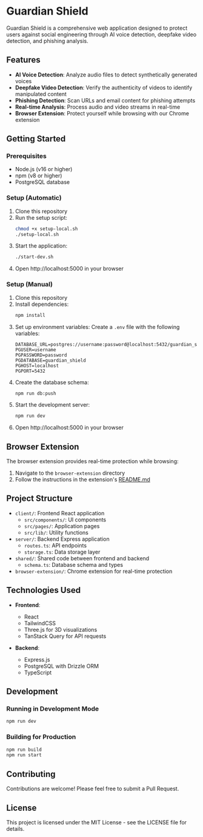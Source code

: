 # Guardian Shield

Guardian Shield is a comprehensive web application designed to protect users against social engineering through AI voice detection, deepfake video detection, and phishing analysis.

## Features

- **AI Voice Detection**: Analyze audio files to detect synthetically generated voices
- **Deepfake Video Detection**: Verify the authenticity of videos to identify manipulated content
- **Phishing Detection**: Scan URLs and email content for phishing attempts
- **Real-time Analysis**: Process audio and video streams in real-time
- **Browser Extension**: Protect yourself while browsing with our Chrome extension

## Getting Started

### Prerequisites

- Node.js (v16 or higher)
- npm (v8 or higher)
- PostgreSQL database

### Setup (Automatic)

1. Clone this repository
2. Run the setup script:
   ```bash
   chmod +x setup-local.sh
   ./setup-local.sh
   ```
3. Start the application:
   ```bash
   ./start-dev.sh
   ```
4. Open http://localhost:5000 in your browser

### Setup (Manual)

1. Clone this repository
2. Install dependencies:
   ```bash
   npm install
   ```
3. Set up environment variables:
   Create a `.env` file with the following variables:
   ```
   DATABASE_URL=postgres://username:password@localhost:5432/guardian_shield
   PGUSER=username
   PGPASSWORD=password
   PGDATABASE=guardian_shield
   PGHOST=localhost
   PGPORT=5432
   ```
4. Create the database schema:
   ```bash
   npm run db:push
   ```
5. Start the development server:
   ```bash
   npm run dev
   ```
6. Open http://localhost:5000 in your browser

## Browser Extension

The browser extension provides real-time protection while browsing:

1. Navigate to the `browser-extension` directory
2. Follow the instructions in the extension's [README.md](./browser-extension/README.md)

## Project Structure

- `client/`: Frontend React application
  - `src/components/`: UI components
  - `src/pages/`: Application pages
  - `src/lib/`: Utility functions
- `server/`: Backend Express application
  - `routes.ts`: API endpoints
  - `storage.ts`: Data storage layer
- `shared/`: Shared code between frontend and backend
  - `schema.ts`: Database schema and types
- `browser-extension/`: Chrome extension for real-time protection

## Technologies Used

- **Frontend**:
  - React
  - TailwindCSS
  - Three.js for 3D visualizations
  - TanStack Query for API requests
  
- **Backend**:
  - Express.js
  - PostgreSQL with Drizzle ORM
  - TypeScript

## Development

### Running in Development Mode

```bash
npm run dev
```

### Building for Production

```bash
npm run build
npm run start
```

## Contributing

Contributions are welcome! Please feel free to submit a Pull Request.

## License

This project is licensed under the MIT License - see the LICENSE file for details.